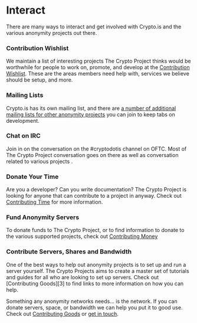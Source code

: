 # Interact

There are many ways to interact and get involved with Crypto.is and the various anonymity projects out there.

### Contribution Wishlist

We maintain a list of interesting projects The Crypto Project thinks would be worthwhile for people to work on, promote, and develop at the [Contribution Wishlist](/interact/wishlist/). These are the areas members need help with, services we believe should be setup, and more.

### Mailing Lists

Crypto.is has its own mailing list, and there are [a number of additional mailing lists for other anonymity projects](/interact/mailing_lists/) you can join to keep tabs on development.

### Chat on IRC

Join in on the conversation on the #cryptodotis channel on OFTC. Most of The Crypto Project conversation goes on there as well as conversation related to various projects .

### Donate Your Time

Are you a developer? Can you write documentation? The Crypto Project is looking for anyone that can contribute to a project in anyway. Check out [Contributing Time](/interact/time/) for more information.

### Fund Anonymity Servers

To donate funds to The Crypto Project, or to find information to donate to the
various supported projects, check out [Contributing Money][2]

   [2]: http://crypto.is/interact/money/

### Contribute Servers, Shares and Bandwidth

One of the best ways to help out anonymity projects is to set up and run a
server yourself. The Crypto Projects aims to create a master set of tutorials
and guides for all who are looking to set up servers. Check out [Contributing
Goods][3] to find links to more information on how you can help.

Something any anonymity networks needs... is the network.  If you can donate servers, space, or bandwidth we can help you put it to good use.  Check out [Contributing Goods](/interact/goods/) or [get in touch](/about/).

